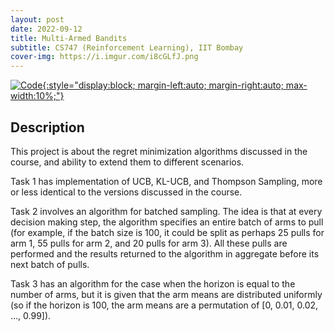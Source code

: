 ```yaml
---
layout: post
date: 2022-09-12
title: Multi-Armed Bandits
subtitle: CS747 (Reinforcement Learning), IIT Bombay
cover-img: https://i.imgur.com/i8cGLfJ.png
---
```


[![Code](https://i.imgur.com/AtIPmkl.png){:style="display:block; margin-left:auto; margin-right:auto; max-width:10%;"}](https://github.com/sarthakmittal92/multi-armed-bandits)

## Description
This project is about the regret minimization algorithms
discussed in the course, and ability to extend them to
different scenarios.

Task 1 has implementation of UCB, KL-UCB, and Thompson Sampling,
more or less identical to the versions discussed in the course.

Task 2 involves an algorithm for batched sampling. The idea is
that at every decision making step, the algorithm specifies an
entire batch of arms to pull (for example, if the batch size
is 100, it could be split as perhaps 25 pulls for arm 1, 55
pulls for arm 2, and 20 pulls for arm 3). All these pulls are
performed and the results returned to the algorithm in aggregate
before its next batch of pulls.

Task 3 has an algorithm for the case when the horizon is equal
to the number of arms, but it is given that the arm means are
distributed uniformly (so if the horizon is 100, the arm means
are a permutation of [0, 0.01, 0.02, …, 0.99]).